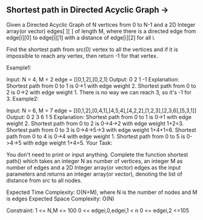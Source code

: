 Shortest path in Directed Acyclic Graph  ->
---------------------------------------


Given a Directed Acyclic Graph of N vertices from 0 to N-1 and a 2D Integer array(or vector) edges[ ][ ] of length M, where there is a directed edge from edge[i][0] to edge[i][1] with a distance of edge[i][2] for all i.

Find the shortest path from src(0) vertex to all the vertices and if it is impossible to reach any vertex, then return -1 for that vertex.

Example1:

Input:
N = 4, M = 2
edge = [[0,1,2],[0,2,1]
Output:
0 2 1 -1
Explanation:
Shortest path from 0 to 1 is 0->1 with edge weight 2. 
Shortest path from 0 to 2 is 0->2 with edge weight 1.
There is no way we can reach 3, so it's -1 for 3.
Example2:

Input:
N = 6, M = 7
edge = [[0,1,2],[0,4,1],[4,5,4],[4,2,2],[1,2,3],[2,3,6],[5,3,1]]
Output:
0 2 3 6 1 5
Explanation:
Shortest path from 0 to 1 is 0->1 with edge weight 2. 
Shortest path from 0 to 2 is 0->4->2 with edge weight 1+2=3.
Shortest path from 0 to 3 is 0->4->5->3 with edge weight 1+4+1=6.
Shortest path from 0 to 4 is 0->4 with edge weight 1.
Shortest path from 0 to 5 is 0->4->5 with edge weight 1+4=5.
Your Task:

You don't need to print or input anything. Complete the function shortest path() which takes an integer N as number of vertices, an integer M as number of edges and a 2D Integer array(or vector) edges as the input parameters and returns an integer array(or vector), denoting the list of distance from src to all nodes.

Expected Time Complexity: O(N+M), where N is the number of nodes and M is edges
Expected Space Complexity: O(N)

Constraint:
1 <= N,M <= 100
0 <= edgei,0,edgei,1 < n
0 <= edgei,2 <=105

 

